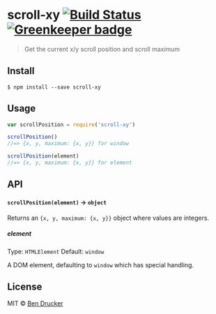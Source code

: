 # scroll-xy [![Build Status](https://travis-ci.org/bendrucker/scroll-xy.svg?branch=master)](https://travis-ci.org/bendrucker/scroll-xy) [![Greenkeeper badge](https://badges.greenkeeper.io/bendrucker/scroll-xy.svg)](https://greenkeeper.io/)

> Get the current x/y scroll position and scroll maximum


## Install

```
$ npm install --save scroll-xy
```


## Usage

```js
var scrollPosition = require('scroll-xy')

scrollPosition()
//=> {x, y, maximum: {x, y}} for window

scrollPosition(element)
//=> {x, y, maximum: {x, y}} for element
```

## API

#### `scrollPosition(element)` -> `object`

Returns an `{x, y, maximum: {x, y}}` object where values are integers.

##### element

Type: `HTMLElement`
Default: `window`

A DOM element, defaulting to `window` which has special handling.

## License

MIT © [Ben Drucker](http://bendrucker.me)
